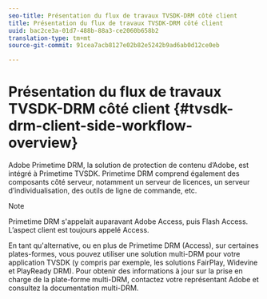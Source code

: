 ```yaml
---
seo-title: Présentation du flux de travaux TVSDK-DRM côté client
title: Présentation du flux de travaux TVSDK-DRM côté client
uuid: bac2ce3a-01d7-488b-88a3-ce2060b658b2
translation-type: tm+mt
source-git-commit: 91cea7acb8127e02b82e5242b9ad6ab0d12ce0eb

---
```



# Présentation du flux de travaux TVSDK-DRM côté client {#tvsdk-drm-client-side-workflow-overview}

Adobe Primetime DRM, la solution de protection de contenu d’Adobe, est intégré à Primetime TVSDK. Primetime DRM comprend également des composants côté serveur, notamment un serveur de licences, un serveur d’individualisation, des outils de ligne de commande, etc.

>[!NOTE]
>
>Primetime DRM s&#39;appelait auparavant Adobe Access, puis Flash Access. L’aspect client est toujours appelé Access.

En tant qu&#39;alternative, ou en plus de Primetime DRM (Access), sur certaines plates-formes, vous pouvez utiliser une solution multi-DRM pour votre application TVSDK (y compris par exemple, les solutions FairPlay, Widevine et PlayReady DRM). Pour obtenir des informations à jour sur la prise en charge de la plate-forme multi-DRM, contactez votre représentant Adobe et consultez la documentation [](../multi-drm-workflows/title-page/overview.md)multi-DRM.

